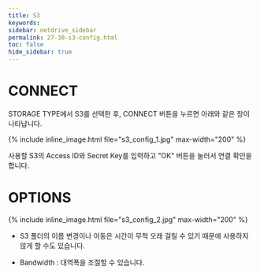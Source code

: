 ```yaml
---
title: S3
keywords:
sidebar: netdrive_sidebar
permalink: 27-38-s3-config.html
toc: false
hide_sidebar: true
---
```


CONNECT
==================
STORAGE TYPE에서 S3를 선택한 후, CONNECT 버튼을 누르면 아래와 같은 창이 나타납니다.


{% include inline_image.html file="s3_config_1.jpg" max-width="200" %}


사용할 S3의 Access ID와 Secret Key를 입력하고 "OK" 버튼을 눌러서 연결 확인을 합니다.

OPTIONS
==================

{% include inline_image.html file="s3_config_2.jpg" max-width="200" %}

* S3 폴더의 이름 변경이나 이동은 시간이 무척 오래 걸릴 수 있기 때문에 사용하지 않게 할 수도 있습니다.

* Bandwidth : 대역폭을 조절할 수 있습니다.